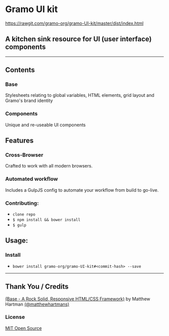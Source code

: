 # Gramo UI kit

https://rawgit.com/gramo-org/gramo-UI-kit/master/dist/index.html

## A kitchen sink resource for UI (user interface) components

* * *

## Contents

### Base
Stylesheets relating to global variables, HTML elements, grid layout and Gramo's brand identity

### Components
Unique and re-useable UI components

## Features

### Cross-Browser
Crafted to work with all modern browsers.

### Automated workflow
Includes a GulpJS config to automate your workflow from build to go-live.

### Contributing:

- `clone repo`
- `$ npm install && bower install`
- `$ gulp`

## Usage:

### Install

- `bower install gramo-org/gramo-UI-kit#<commit-hash> --save`

* * *

## Thank You / Credits
[(Base - A Rock Solid, Responsive HTML/CSS Framework)](http://getbase.org) by Matthew Hartman [(@matthewhartmans)](http://twitter.com/matthewhartmans)

### License
[MIT Open Source](https://opensource.org/licenses/MIT)
